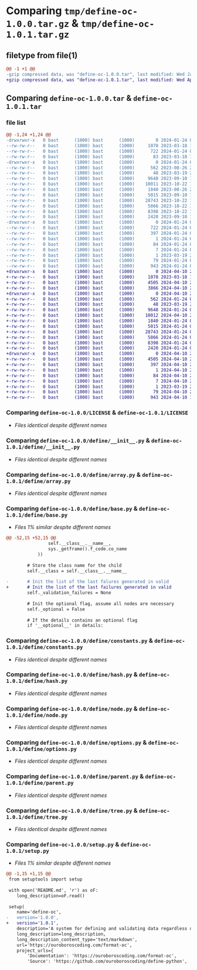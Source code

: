 # Comparing `tmp/define-oc-1.0.0.tar.gz` & `tmp/define-oc-1.0.1.tar.gz`

## filetype from file(1)

```diff
@@ -1 +1 @@
-gzip compressed data, was "define-oc-1.0.0.tar", last modified: Wed Jan 24 00:23:57 2024, max compression
+gzip compressed data, was "define-oc-1.0.1.tar", last modified: Wed Apr 10 21:24:01 2024, max compression
```

## Comparing `define-oc-1.0.0.tar` & `define-oc-1.0.1.tar`

### file list

```diff
@@ -1,24 +1,24 @@
-drwxrwxr-x   0 bast      (1000) bast      (1000)        0 2024-01-24 00:23:57.242526 define-oc-1.0.0/
--rw-rw-r--   0 bast      (1000) bast      (1000)     1078 2023-03-18 13:46:48.000000 define-oc-1.0.0/LICENSE
--rw-rw-r--   0 bast      (1000) bast      (1000)      722 2024-01-24 00:23:57.242526 define-oc-1.0.0/PKG-INFO
--rw-rw-r--   0 bast      (1000) bast      (1000)       83 2023-03-18 13:46:48.000000 define-oc-1.0.0/README.md
-drwxrwxr-x   0 bast      (1000) bast      (1000)        0 2024-01-24 00:23:57.238526 define-oc-1.0.0/define/
--rw-rw-r--   0 bast      (1000) bast      (1000)      562 2023-08-26 21:15:56.000000 define-oc-1.0.0/define/__init__.py
--rw-rw-r--   0 bast      (1000) bast      (1000)       48 2023-03-19 23:23:20.000000 define-oc-1.0.0/define/__main__.py
--rw-rw-r--   0 bast      (1000) bast      (1000)     9648 2023-09-10 16:55:07.000000 define-oc-1.0.0/define/array.py
--rw-rw-r--   0 bast      (1000) bast      (1000)    10011 2023-10-22 17:09:46.000000 define-oc-1.0.0/define/base.py
--rw-rw-r--   0 bast      (1000) bast      (1000)     1840 2023-08-26 20:16:25.000000 define-oc-1.0.0/define/constants.py
--rw-rw-r--   0 bast      (1000) bast      (1000)     5015 2023-09-10 16:55:27.000000 define-oc-1.0.0/define/hash.py
--rw-rw-r--   0 bast      (1000) bast      (1000)    28743 2023-10-22 17:16:44.000000 define-oc-1.0.0/define/node.py
--rw-rw-r--   0 bast      (1000) bast      (1000)     5866 2023-10-22 17:16:43.000000 define-oc-1.0.0/define/options.py
--rw-rw-r--   0 bast      (1000) bast      (1000)     8398 2023-10-22 17:09:36.000000 define-oc-1.0.0/define/parent.py
--rw-rw-r--   0 bast      (1000) bast      (1000)     2420 2023-09-10 16:54:19.000000 define-oc-1.0.0/define/tree.py
-drwxrwxr-x   0 bast      (1000) bast      (1000)        0 2024-01-24 00:23:57.242526 define-oc-1.0.0/define_oc.egg-info/
--rw-rw-r--   0 bast      (1000) bast      (1000)      722 2024-01-24 00:23:57.000000 define-oc-1.0.0/define_oc.egg-info/PKG-INFO
--rw-rw-r--   0 bast      (1000) bast      (1000)      397 2024-01-24 00:23:57.000000 define-oc-1.0.0/define_oc.egg-info/SOURCES.txt
--rw-rw-r--   0 bast      (1000) bast      (1000)        1 2024-01-24 00:23:57.000000 define-oc-1.0.0/define_oc.egg-info/dependency_links.txt
--rw-rw-r--   0 bast      (1000) bast      (1000)       84 2024-01-24 00:23:57.000000 define-oc-1.0.0/define_oc.egg-info/requires.txt
--rw-rw-r--   0 bast      (1000) bast      (1000)        7 2024-01-24 00:23:57.000000 define-oc-1.0.0/define_oc.egg-info/top_level.txt
--rw-rw-r--   0 bast      (1000) bast      (1000)        1 2023-03-19 23:26:46.000000 define-oc-1.0.0/define_oc.egg-info/zip-safe
--rw-rw-r--   0 bast      (1000) bast      (1000)       79 2024-01-24 00:23:57.242526 define-oc-1.0.0/setup.cfg
--rw-rw-r--   0 bast      (1000) bast      (1000)      943 2024-01-24 00:23:17.000000 define-oc-1.0.0/setup.py
+drwxrwxr-x   0 bast      (1000) bast      (1000)        0 2024-04-10 21:24:01.889660 define-oc-1.0.1/
+-rw-rw-r--   0 bast      (1000) bast      (1000)     1078 2023-03-18 13:46:48.000000 define-oc-1.0.1/LICENSE
+-rw-rw-r--   0 bast      (1000) bast      (1000)     4505 2024-04-10 21:24:01.889660 define-oc-1.0.1/PKG-INFO
+-rw-rw-r--   0 bast      (1000) bast      (1000)     3866 2024-04-10 21:17:06.000000 define-oc-1.0.1/README.md
+drwxrwxr-x   0 bast      (1000) bast      (1000)        0 2024-04-10 21:24:01.889660 define-oc-1.0.1/define/
+-rw-rw-r--   0 bast      (1000) bast      (1000)      562 2024-01-24 00:25:01.000000 define-oc-1.0.1/define/__init__.py
+-rw-rw-r--   0 bast      (1000) bast      (1000)       48 2023-03-19 23:23:20.000000 define-oc-1.0.1/define/__main__.py
+-rw-rw-r--   0 bast      (1000) bast      (1000)     9648 2024-01-24 00:25:01.000000 define-oc-1.0.1/define/array.py
+-rw-rw-r--   0 bast      (1000) bast      (1000)    10012 2024-04-10 20:13:03.000000 define-oc-1.0.1/define/base.py
+-rw-rw-r--   0 bast      (1000) bast      (1000)     1840 2024-01-24 00:25:01.000000 define-oc-1.0.1/define/constants.py
+-rw-rw-r--   0 bast      (1000) bast      (1000)     5015 2024-01-24 00:25:01.000000 define-oc-1.0.1/define/hash.py
+-rw-rw-r--   0 bast      (1000) bast      (1000)    28743 2024-01-24 00:25:01.000000 define-oc-1.0.1/define/node.py
+-rw-rw-r--   0 bast      (1000) bast      (1000)     5866 2024-01-24 00:25:01.000000 define-oc-1.0.1/define/options.py
+-rw-rw-r--   0 bast      (1000) bast      (1000)     8398 2024-01-24 00:25:01.000000 define-oc-1.0.1/define/parent.py
+-rw-rw-r--   0 bast      (1000) bast      (1000)     2420 2024-01-24 00:25:01.000000 define-oc-1.0.1/define/tree.py
+drwxrwxr-x   0 bast      (1000) bast      (1000)        0 2024-04-10 21:24:01.889660 define-oc-1.0.1/define_oc.egg-info/
+-rw-rw-r--   0 bast      (1000) bast      (1000)     4505 2024-04-10 21:24:01.000000 define-oc-1.0.1/define_oc.egg-info/PKG-INFO
+-rw-rw-r--   0 bast      (1000) bast      (1000)      397 2024-04-10 21:24:01.000000 define-oc-1.0.1/define_oc.egg-info/SOURCES.txt
+-rw-rw-r--   0 bast      (1000) bast      (1000)        1 2024-04-10 21:24:01.000000 define-oc-1.0.1/define_oc.egg-info/dependency_links.txt
+-rw-rw-r--   0 bast      (1000) bast      (1000)       84 2024-04-10 21:24:01.000000 define-oc-1.0.1/define_oc.egg-info/requires.txt
+-rw-rw-r--   0 bast      (1000) bast      (1000)        7 2024-04-10 21:24:01.000000 define-oc-1.0.1/define_oc.egg-info/top_level.txt
+-rw-rw-r--   0 bast      (1000) bast      (1000)        1 2023-03-19 23:26:46.000000 define-oc-1.0.1/define_oc.egg-info/zip-safe
+-rw-rw-r--   0 bast      (1000) bast      (1000)       79 2024-04-10 21:24:01.889660 define-oc-1.0.1/setup.cfg
+-rw-rw-r--   0 bast      (1000) bast      (1000)      943 2024-04-10 19:22:37.000000 define-oc-1.0.1/setup.py
```

### Comparing `define-oc-1.0.0/LICENSE` & `define-oc-1.0.1/LICENSE`

 * *Files identical despite different names*

### Comparing `define-oc-1.0.0/define/__init__.py` & `define-oc-1.0.1/define/__init__.py`

 * *Files identical despite different names*

### Comparing `define-oc-1.0.0/define/array.py` & `define-oc-1.0.1/define/array.py`

 * *Files identical despite different names*

### Comparing `define-oc-1.0.0/define/base.py` & `define-oc-1.0.1/define/base.py`

 * *Files 1% similar despite different names*

```diff
@@ -52,15 +52,15 @@
 				self.__class__.__name__,
 				sys._getframe().f_code.co_name
 			))
 
 		# Store the class name for the child
 		self.__class = self.__class__.__name__
 
-		# Init the list of the last falures generated in valid
+		# Init the list of the last failures generated in valid
 		self._validation_failures = None
 
 		# Init the optional flag, assume all nodes are necessary
 		self._optional = False
 
 		# If the details contains an optional flag
 		if '__optional__' in details:
```

### Comparing `define-oc-1.0.0/define/constants.py` & `define-oc-1.0.1/define/constants.py`

 * *Files identical despite different names*

### Comparing `define-oc-1.0.0/define/hash.py` & `define-oc-1.0.1/define/hash.py`

 * *Files identical despite different names*

### Comparing `define-oc-1.0.0/define/node.py` & `define-oc-1.0.1/define/node.py`

 * *Files identical despite different names*

### Comparing `define-oc-1.0.0/define/options.py` & `define-oc-1.0.1/define/options.py`

 * *Files identical despite different names*

### Comparing `define-oc-1.0.0/define/parent.py` & `define-oc-1.0.1/define/parent.py`

 * *Files identical despite different names*

### Comparing `define-oc-1.0.0/define/tree.py` & `define-oc-1.0.1/define/tree.py`

 * *Files identical despite different names*

### Comparing `define-oc-1.0.0/setup.py` & `define-oc-1.0.1/setup.py`

 * *Files 1% similar despite different names*

```diff
@@ -1,15 +1,15 @@
 from setuptools import setup
 
 with open('README.md', 'r') as oF:
 	long_description=oF.read()
 
 setup(
 	name='define-oc',
-	version='1.0.0',
+	version='1.0.1',
 	description='A system for defining and validating data regardless of data store',
 	long_description=long_description,
 	long_description_content_type='text/markdown',
 	url='https://ouroboroscoding.com/format-oc',
 	project_urls={
 		'Documentation': 'https://ouroboroscoding.com/format-oc',
 		'Source': 'https://github.com/ouroboroscoding/define-python',
```


